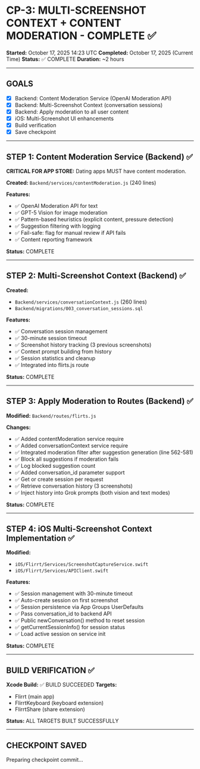 # CP-3: MULTI-SCREENSHOT CONTEXT + CONTENT MODERATION - COMPLETE ✅

**Started:** October 17, 2025 14:23 UTC
**Completed:** October 17, 2025 (Current Time)
**Status:** ✅ COMPLETE
**Duration:** ~2 hours

---

## GOALS

- [x] Backend: Content Moderation Service (OpenAI Moderation API)
- [x] Backend: Multi-Screenshot Context (conversation sessions)
- [x] Backend: Apply moderation to all user content
- [x] iOS: Multi-Screenshot UI enhancements
- [x] Build verification
- [x] Save checkpoint

---

## STEP 1: Content Moderation Service (Backend) ✅

**CRITICAL FOR APP STORE:** Dating apps MUST have content moderation.

**Created:** `Backend/services/contentModeration.js` (240 lines)

**Features:**
- ✅ OpenAI Moderation API for text
- ✅ GPT-5 Vision for image moderation
- ✅ Pattern-based heuristics (explicit content, pressure detection)
- ✅ Suggestion filtering with logging
- ✅ Fail-safe: flag for manual review if API fails
- ✅ Content reporting framework

**Status:** COMPLETE

---

## STEP 2: Multi-Screenshot Context (Backend) ✅

**Created:**
- `Backend/services/conversationContext.js` (260 lines)
- `Backend/migrations/003_conversation_sessions.sql`

**Features:**
- ✅ Conversation session management
- ✅ 30-minute session timeout
- ✅ Screenshot history tracking (3 previous screenshots)
- ✅ Context prompt building from history
- ✅ Session statistics and cleanup
- ✅ Integrated into flirts.js route

**Status:** COMPLETE

---

## STEP 3: Apply Moderation to Routes (Backend) ✅

**Modified:** `Backend/routes/flirts.js`

**Changes:**
- ✅ Added contentModeration service require
- ✅ Added conversationContext service require
- ✅ Integrated moderation filter after suggestion generation (line 562-581)
- ✅ Block all suggestions if moderation fails
- ✅ Log blocked suggestion count
- ✅ Added conversation_id parameter support
- ✅ Get or create session per request
- ✅ Retrieve conversation history (3 screenshots)
- ✅ Inject history into Grok prompts (both vision and text modes)

**Status:** COMPLETE

---

## STEP 4: iOS Multi-Screenshot Context Implementation ✅

**Modified:**
- `iOS/Flirrt/Services/ScreenshotCaptureService.swift`
- `iOS/Flirrt/Services/APIClient.swift`

**Features:**
- ✅ Session management with 30-minute timeout
- ✅ Auto-create session on first screenshot
- ✅ Session persistence via App Groups UserDefaults
- ✅ Pass conversation_id to backend API
- ✅ Public newConversation() method to reset session
- ✅ getCurrentSessionInfo() for session status
- ✅ Load active session on service init

**Status:** COMPLETE

---

## BUILD VERIFICATION ✅

**Xcode Build:** ✅ BUILD SUCCEEDED
**Targets:**
- Flirrt (main app)
- FlirrtKeyboard (keyboard extension)
- FlirrtShare (share extension)

**Status:** ALL TARGETS BUILT SUCCESSFULLY

---

## CHECKPOINT SAVED

Preparing checkpoint commit...
